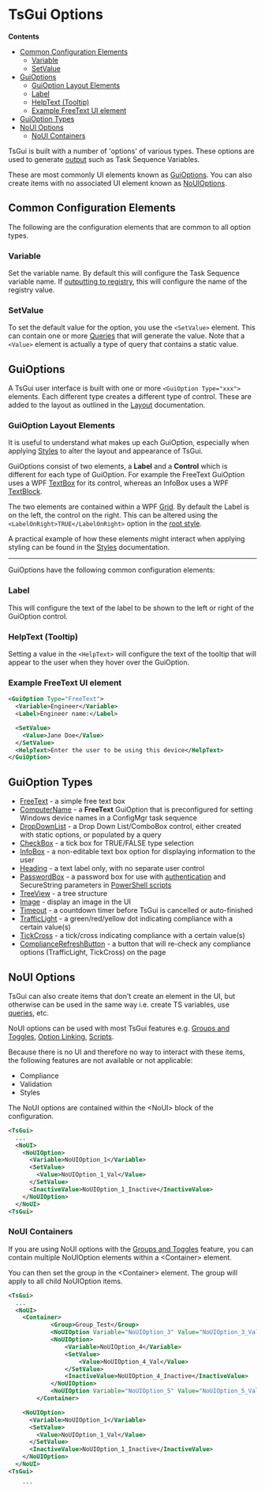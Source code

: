 # TsGui Options

**Contents**
* [Common Configuration Elements](#common-configuration-elements)
  * [Variable](#variable)
  * [SetValue](#setvalue)
* [GuiOptions](#guioptions)
  * [GuiOption Layout Elements](#guioption-layout-elements)
  * [Label](#label)
  * [HelpText (Tooltip)](#helptext-tooltip)
  * [Example FreeText UI element](#example-freetext-ui-element)
* [GuiOption Types](#guioption-types)
* [NoUI Options](#noui-options)
  * [NoUI Containers](#noui-containers)

TsGui is built with a number of 'options' of various types. These options are used to generate [output](/documentation/features/TsGuiOutput.md) such as Task Sequence Variables. 

These are most commonly UI elements known as [GuiOptions](#guioptions). You can also create items with no associated UI element known as [NoUIOptions](#noui-options).


## Common Configuration Elements
The following are the configuration elements that are common to all option types. 

### Variable
Set the variable name. By default this will configure the Task Sequence variable name. If [outputting to registry](/documentation/features/TsGuiOutput.md#registry-output), this will configure the name of the registry value. 

### SetValue
To set the default value for the option, you use the ```<SetValue>``` element. This can contain one or more [Queries](/documentation/features/Queries.md) that will generate the value. Note that a ```<Value>``` element is actually a type of query that contains a static value.


## GuiOptions
A TsGui user interface is built with one or more ```<GuiOption Type="xxx">``` elements. Each different type creates a different type of control. These are added to the layout as outlined in the [Layout](/documentation/Layout.md) documentation.

### GuiOption Layout Elements

It is useful to understand what makes up each GuiOption, especially when applying [Styles](/documentation/features/Styles.md) to alter the layout and appearance of TsGui.

GuiOptions consist of two elements, a **Label** and a **Control** which is different for each type of GuiOption. For example the FreeText GuiOption uses a WPF [TextBox](https://learn.microsoft.com/en-us/dotnet/desktop/wpf/controls/textbox-overview?view=netframeworkdesktop-4.8) for its control, whereas an InfoBox uses a WPF [TextBlock](https://learn.microsoft.com/en-us/dotnet/desktop/wpf/controls/textblock-overview?view=netframeworkdesktop-4.8).

The two elements are contained within a WPF [Grid](https://learn.microsoft.com/en-us/dotnet/desktop/wpf/controls/grid?view=netframeworkdesktop-4.8). By default the Label is on the left, the control on the right. This can be altered using the ```<LabelOnRight>TRUE</LabelOnRight>``` option in the [root style](/documentation/features/Styles.md#style-tree).

A practical example of how these elements might interact when applying styling can be found in the [Styles](/documentation/features/Styles.md#in-more-detail---a-practical-example) documentation. 

---

GuiOptions have the following common configuration elements:

### Label
This will configure the text of the label to be shown to the left or right of the GuiOption control. 

### HelpText (Tooltip) 
Setting a value in the ```<HelpText>``` will configure the text of the tooltip that will appear to the user when they hover over the GuiOption.

### Example FreeText UI element

```xml
<GuiOption Type="FreeText">
  <Variable>Engineer</Variable>
  <Label>Engineer name:</Label>

  <SetValue>
    <Value>Jane Doe</Value>
  </SetValue>
  <HelpText>Enter the user to be using this device</HelpText>
</GuiOption>
```

## GuiOption Types

* [FreeText](FreeText.md) - a simple free text box
* [ComputerName](ComputerName.md)  - a **FreeText** GuiOption that is preconfigured for setting Windows device names in a ConfigMgr task sequence 
* [DropDownList](DropDownList.md)  - a Drop Down List/ComboBox control, either created with static options, or populated by a query
* [CheckBox](CheckBox.md)  - a tick box for TRUE/FALSE type selection
* [InfoBox](InfoBox.md)  - a non-editable text box option for displaying information to the user
* [Heading](Heading.md)  - a text label only, with no separate user control
* [PasswordBox](PasswordBox.md)  - a password box for use with [authentication](/documentation/Authentication/README.md) and SecureString parameters in [PowerShell scripts](/documentation/features/Scripts.md#passwords--securestrings)
* [TreeView](TreeView.md)  - a tree structure
* [Image](Image.md)  - display an image in the UI
* [Timeout](Timeout.md)  - a countdown timer before TsGui is cancelled or auto-finished
* [TrafficLight](ComplianceOptions.md)  - a green/red/yellow dot indicating compliance with a certain value(s)
* [TickCross](ComplianceOptions.md)  - a tick/cross indicating compliance with a certain value(s)
* [ComplianceRefreshButton](ComplianceOptions.md#refreshing-compliance-state)  - a button that will re-check any compliance options (TrafficLight, TickCross) on the page


## NoUI Options

TsGui can also create items that don't create an element in the UI, but otherwise can be used in the same way i.e. create TS variables, use [queries](/documentation/features/Queries.md), etc. 

NoUI options can be used with most TsGui features e.g. [Groups and Toggles](/documentation/features/GroupsAndToggles.md), [Option Linking](/documentation/features/OptionLinking.md), [Scripts](/documentation/features/Scripts.md).

Because there is no UI and therefore no way to interact with these items, the following features are not available or not applicable:

* Compliance
* Validation
* Styles

The NoUI options are contained within the \<NoUI> block of the configuration. 

```xml
<TsGui>
  ...
  <NoUI>
    <NoUIOption>
      <Variable>NoUIOption_1</Variable>
      <SetValue>
        <Value>NoUIOption_1_Val</Value>
      </SetValue>
      <InactiveValue>NoUIOption_1_Inactive</InactiveValue>
    </NoUIOption>
  </NoUI>
<TsGui>
```

### NoUI Containers
If you are using NoUI options with the [Groups and Toggles](/documentation/features/GroupsAndToggles.md) feature, you can contain multiple NoUIOption elements within a \<Container> element. 

You can then set the group in the \<Container> element. The group will apply to all child NoUIOption items.

```xml
<TsGui>
  ...
  <NoUI>
    <Container>
			<Group>Group_Test</Group>
			<NoUIOption Variable="NoUIOption_3" Value="NoUIOption_3_Val"/>
			<NoUIOption>
				<Variable>NoUIOption_4</Variable>
				<SetValue>
					<Value>NoUIOption_4_Val</Value>
				</SetValue>
				<InactiveValue>NoUIOption_4_Inactive</InactiveValue>
			</NoUIOption>
			<NoUIOption Variable="NoUIOption_5" Value="NoUIOption_5_Val" PurgeInactive="TRUE"/>
		</Container>

    <NoUIOption>
      <Variable>NoUIOption_1</Variable>
      <SetValue>
        <Value>NoUIOption_1_Val</Value>
      </SetValue>
      <InactiveValue>NoUIOption_1_Inactive</InactiveValue>
    </NoUIOption>
  </NoUI>
<TsGui>

    ```